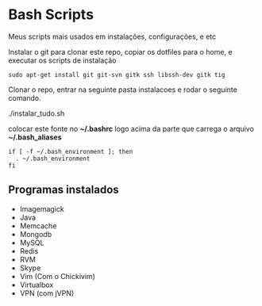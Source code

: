 Bash Scripts
============

Meus scripts mais usados em instalações, configurações, e etc

Instalar o git para clonar este repo, copiar os dotfiles para o home, e executar os scripts de instalação

```sudo apt-get install git git-svn gitk ssh libssh-dev gitk tig```

Clonar o repo, entrar na seguinte pasta instalacoes e rodar o seguinte comando.

./instalar_tudo.sh

colocar este fonte no **~/.bashrc** logo acima da parte que carrega o arquivo **~/.bash_aliases**

```
if [ -f ~/.bash_environment ]; then
  . ~/.bash_environment
fi
```

## Programas instalados
  * Imagemagick
  * Java
  * Memcache
  * Mongodb
  * MySQL
  * Redis
  * RVM
  * Skype
  * Vim (Com o Chickivim)
  * Virtualbox
  * VPN (com jVPN)
